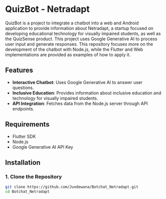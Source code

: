 # QuizBot - Netradapt

QuizBot is a project to integrate a chatbot into a web and Android application to provide information about Netradapt, a startup focused on developing educational technology for visually impaired students, as well as the QuizSense product. This project uses Google Generative AI to process user input and generate responses. This repository focuses more on the development of the chatbot with Node.js, while the Flutter and Web implementations are provided as examples of how to apply it.

## Features

- **Interactive Chatbot**: Uses Google Generative AI to answer user questions.
- **Inclusive Education**: Provides information about inclusive education and technology for visually impaired students.
- **API Integration**: Fetches data from the Node.js server through API endpoints.

## Requirements

- Flutter SDK
- Node.js
- Google Generative AI API Key

## Installation

### 1. Clone the Repository

```sh
git clone https://github.com/Jundewana/Botchat_Netradapt.git
cd Botchat_Netradapt